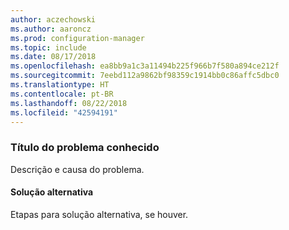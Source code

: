 ```yaml
---
author: aczechowski
ms.author: aaroncz
ms.prod: configuration-manager
ms.topic: include
ms.date: 08/17/2018
ms.openlocfilehash: ea8bb9a1c3a11494b225f966b7f580a894ce212f
ms.sourcegitcommit: 7eebd112a9862bf98359c1914bb0c86affc5dbc0
ms.translationtype: HT
ms.contentlocale: pt-BR
ms.lasthandoff: 08/22/2018
ms.locfileid: "42594191"
---
```

### <a name="ki_ANCHOR"></a> Título do problema conhecido
<!--bugID--> Descrição e causa do problema.

#### <a name="workaround"></a>Solução alternativa
Etapas para solução alternativa, se houver.  